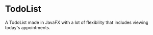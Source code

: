 # TodoList
A TodoList made in JavaFX with a lot of flexibility that includes viewing today's appointments. 
